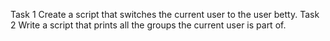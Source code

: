 Task 1 Create a script that switches the current user to the user betty.
Task 2 Write a script that prints all the groups the current user is part of.
